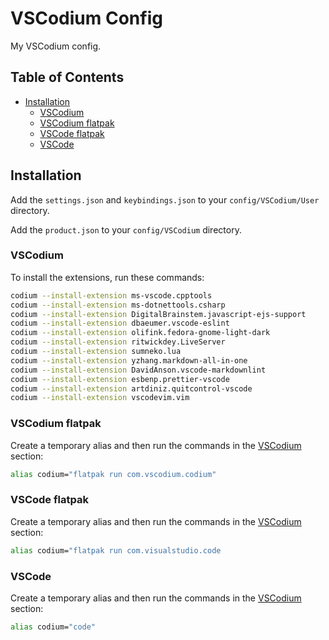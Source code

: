# VSCodium Config <!-- omit in toc -->

My VSCodium config.

## Table of Contents <!-- omit in toc -->

- [Installation](#installation)
  - [VSCodium](#vscodium)
  - [VSCodium flatpak](#vscodium-flatpak)
  - [VSCode flatpak](#vscode-flatpak)
  - [VSCode](#vscode)

## Installation

Add the `settings.json` and `keybindings.json` to your `config/VSCodium/User` directory.

Add the `product.json` to your `config/VSCodium` directory.

### VSCodium

To install the extensions, run these commands:

```bash
codium --install-extension ms-vscode.cpptools
codium --install-extension ms-dotnettools.csharp
codium --install-extension DigitalBrainstem.javascript-ejs-support
codium --install-extension dbaeumer.vscode-eslint
codium --install-extension olifink.fedora-gnome-light-dark
codium --install-extension ritwickdey.LiveServer
codium --install-extension sumneko.lua
codium --install-extension yzhang.markdown-all-in-one
codium --install-extension DavidAnson.vscode-markdownlint
codium --install-extension esbenp.prettier-vscode
codium --install-extension artdiniz.quitcontrol-vscode
codium --install-extension vscodevim.vim
```

### VSCodium flatpak

Create a temporary alias and then run the commands in the [VSCodium](#vscodium) section:

```bash
alias codium="flatpak run com.vscodium.codium"
```

### VSCode flatpak

Create a temporary alias and then run the commands in the [VSCodium](#vscodium) section:

```bash
alias codium="flatpak run com.visualstudio.code
```

### VSCode

Create a temporary alias and then run the commands in the [VSCodium](#vscodium) section:

```bash
alias codium="code"
```

